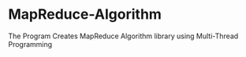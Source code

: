 # MapReduce-Algorithm
The Program Creates MapReduce Algorithm library using Multi-Thread Programming 
